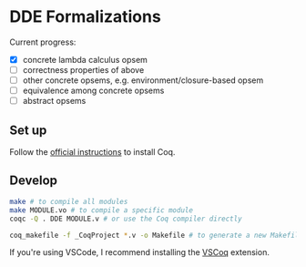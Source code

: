 # DDE Formalizations

Current progress:
- [x] concrete lambda calculus opsem
- [ ] correctness properties of above
- [ ] other concrete opsems, e.g. environment/closure-based opsem
- [ ] equivalence among concrete opsems
- [ ] abstract opsems

## Set up

Follow the [official instructions](https://coq.inria.fr/download) to install Coq.

## Develop

```sh
make # to compile all modules
make MODULE.vo # to compile a specific module
coqc -Q . DDE MODULE.v # or use the Coq compiler directly

coq_makefile -f _CoqProject *.v -o Makefile # to generate a new Makefile when adding new modules

```

If you're using VSCode, I recommend installing the
[VSCoq](https://marketplace.visualstudio.com/items?itemName=maximedenes.vscoq)
extension.
